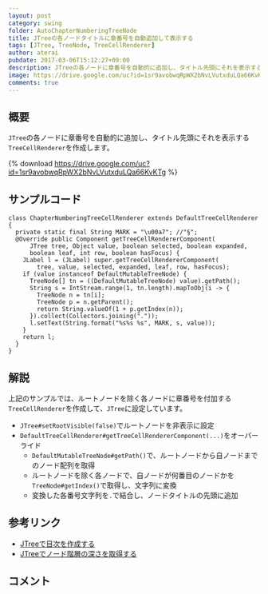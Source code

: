 ```yaml
---
layout: post
category: swing
folder: AutoChapterNumberingTreeNode
title: JTreeの各ノードタイトルに章番号を自動追加して表示する
tags: [JTree, TreeNode, TreeCellRenderer]
author: aterai
pubdate: 2017-03-06T15:12:27+09:00
description: JTreeの各ノードに章番号を自動的に追加し、タイトル先頭にそれを表示するTreeCellRendererを作成します。
image: https://drive.google.com/uc?id=1sr9avobwqRpWX2bNvLVutxduLQa66KvKTg
comments: true
---
```

## 概要
`JTree`の各ノードに章番号を自動的に追加し、タイトル先頭にそれを表示する`TreeCellRenderer`を作成します。

{% download https://drive.google.com/uc?id=1sr9avobwqRpWX2bNvLVutxduLQa66KvKTg %}

## サンプルコード
<pre class="prettyprint"><code>class ChapterNumberingTreeCellRenderer extends DefaultTreeCellRenderer {
  private static final String MARK = "\u00a7"; //"§";
  @Override public Component getTreeCellRendererComponent(
      JTree tree, Object value, boolean selected, boolean expanded,
      boolean leaf, int row, boolean hasFocus) {
    JLabel l = (JLabel) super.getTreeCellRendererComponent(
        tree, value, selected, expanded, leaf, row, hasFocus);
    if (value instanceof DefaultMutableTreeNode) {
      TreeNode[] tn = ((DefaultMutableTreeNode) value).getPath();
      String s = IntStream.range(1, tn.length).mapToObj(i -&gt; {
        TreeNode n = tn[i];
        TreeNode p = n.getParent();
        return String.valueOf(1 + p.getIndex(n));
      }).collect(Collectors.joining("."));
      l.setText(String.format("%s%s %s", MARK, s, value));
    }
    return l;
  }
}
</code></pre>

## 解説
上記のサンプルでは、ルートノードを除く各ノードに章番号を付加する`TreeCellRenderer`を作成して、`JTree`に設定しています。

- `JTree#setRootVisible(false)`でルートノードを非表示に設定
- `DefaultTreeCellRenderer#getTreeCellRendererComponent(...)`をオーバーライド
    - `DefaultMutableTreeNode#getPath()`で、ルートノードから自ノードまでのノード配列を取得
    - ルートノードを除く各ノードで、自ノードが何番目のノードかを`TreeNode#getIndex()`で取得し、文字列に変換
    - 変換した各番号文字列を`.`で結合し、ノードタイトルの先頭に追加

<!-- dummy comment line for breaking list -->

## 参考リンク
- [JTreeで目次を作成する](https://ateraimemo.com/Swing/TableOfContentsTree.html)
- [JTreeでノード階層の深さを取得する](https://ateraimemo.com/Swing/TreeNodeMaxLevel.html)

<!-- dummy comment line for breaking list -->

## コメント
